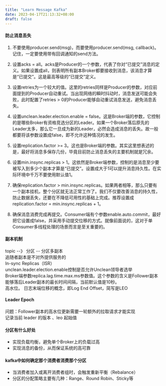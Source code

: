 ```yaml
---
title: "Learn Message Kafka"
date: 2023-04-17T21:13:32+08:00
draft: false
---
```


#### 防止消息丢失
1. 不要使用producer.send(msg)，而要使用producer.send(msg, callback)。记住，一定要使用带有回调通知的send方法。

1. 设置acks = all。acks是Producer的一个参数，代表了你对“已提交”消息的定义。如果设置成all，则表明所有副本Broker都要接收到消息，该消息才算是“已提交”。这是最高等级的“已提交”定义。

1. 设置retries为一个较大的值。这里的retries同样是Producer的参数，对应前面提到的Producer自动重试。当出现网络的瞬时抖动时，消息发送可能会失败，此时配置了retries > 0的Producer能够自动重试消息发送，避免消息丢失。

1. 设置unclean.leader.election.enable = false。这是Broker端的参数，它控制的是哪些Broker有资格竞选分区的Leader。如果一个Broker落后原先的Leader太多，那么它一旦成为新的Leader，必然会造成消息的丢失。故一般都要将该参数设置成false，即不允许这种情况的发生。

1. 设置replication.factor >= 3。这也是Broker端的参数。其实这里想表述的是，最好将消息多保存几份，毕竟目前防止消息丢失的主要机制就是冗余。

1. 设置min.insync.replicas > 1。这依然是Broker端参数，控制的是消息至少要被写入到多少个副本才算是“已提交”。设置成大于1可以提升消息持久性。在实际环境中千万不要使用默认值1。

1. 确保replication.factor > min.insync.replicas。如果两者相等，那么只要有一个副本挂机，整个分区就无法正常工作了。我们不仅要改善消息的持久性，防止数据丢失，还要在不降低可用性的基础上完成。推荐设置成replication.factor = min.insync.replicas + 1。

1. 确保消息消费完成再提交。Consumer端有个参数enable.auto.commit，最好把它设置成false，并采用手动提交位移的方式。就像前面说的，这对于单Consumer多线程处理的场景而言是至关重要的。

#### 副本机制
topic --》 分区  -- 分区多副本 <br>
追随者副本是不对外提供服务的<br>
In-sync Replicas（ISR） <br>
unclean.leader.election.enable控制是否允许Unclean领导者选举 <br>
Broker端参数replica.lag.time.max.ms参数值。这个参数的含义是Follower副本能够落后Leader副本的最长时间间隔，当前默认值是10秒。<br>
高水位。 日志末端位移的概念，即Log End Offset，简写是LEO

#### Leader Epoch 
问题：Follower副本的高水位更新需要一轮额外的拉取请求才能实现 <br>
记录当前 leader 的版本 、leo 起始值 <br>


#### 分区有什么好处
- 实现负载均衡，避免单个Broker上的负载过高
- 实现消息的备份，从而保证系统的高可靠

#### kafka中如何确定那个消费者消费那个分区
- 当消费者加入或离开消费者组时，会触发重新平衡（Rebalance）
- 分区的分配策略主要有几种：Range、Round Robin、Sticky等
